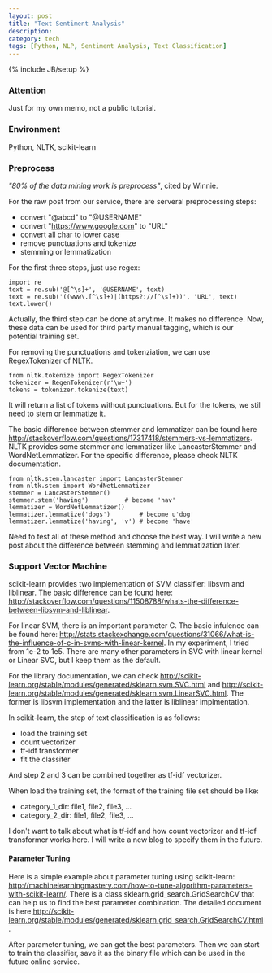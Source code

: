 ```yaml
---
layout: post
title: "Text Sentiment Analysis"
description:
category: tech
tags: [Python, NLP, Sentiment Analysis, Text Classification]
---
```

{% include JB/setup %}

### Attention
Just for my own memo, not a public tutorial.

### Environment
Python, NLTK, scikit-learn

### Preprocess
*"80% of the data mining work is preprocess"*, cited by Winnie.

For the raw post from our service, there are serveral preprocessing steps:

*	convert "@abcd" to "@USERNAME"
*	convert "https://www.google.com" to "URL"
*	convert all char to lower case
*	remove punctuations and tokenize
*	stemming or lemmatization

For the first three steps, just use regex:

	import re
	text = re.sub('@[^\s]+', '@USERNAME', text)
	text = re.sub('((www\.[^\s]+)|(https?://[^\s]+))', 'URL', text)
	text.lower()
	
Actually, the third step can be done at anytime. It makes no difference. Now, these data can be used for third party manual tagging, which is our potential training set.

For removing the punctuations and tokenziation, we can use RegexTokenizer of NLTK.

	from nltk.tokenize import RegexTokenizer
	tokenizer = RegenTokenizer(r'\w+')
	tokens = tokenizer.tokenize(text)
	
It will return a list of tokens without punctuations. But for the tokens, we still need to stem or lemmatize it.

The basic difference between stemmer and lemmatizer can be found here <http://stackoverflow.com/questions/17317418/stemmers-vs-lemmatizers>. NLTK provides some stemmer and lemmatizer like LancasterStemmer and WordNetLemmatizer. For the specific difference, please check NLTK documentation.

	from nltk.stem.lancaster import LancasterStemmer
	from nltk.stem import WordNetLemmatizer
	stemmer = LancasterStemmer()
	stemmer.stem('having')			# become 'hav'
	lemmatizer = WordNetLemmatizer()
	lemmatizer.lemmatize('dogs')		# become u'dog'
	lemmatizer.lemmatize('having', 'v')	# become 'have'
	
Need to test all of these method and choose the best way. I will write a new post about the difference between stemming and lemmatization later.

### Support Vector Machine
scikit-learn provides two implementation of SVM classifier: libsvm and liblinear. The basic difference can be found here: <http://stackoverflow.com/questions/11508788/whats-the-difference-between-libsvm-and-liblinear>.

For linear SVM, there is an important parameter C. The basic infulence can be found here: <http://stats.stackexchange.com/questions/31066/what-is-the-influence-of-c-in-svms-with-linear-kernel>. In my experiment, I tried from 1e-2 to 1e5. There are many other parameters in SVC with linear kernel or Linear SVC, but I keep them as the default. 

For the library documentation, we can check <http://scikit-learn.org/stable/modules/generated/sklearn.svm.SVC.html> and <http://scikit-learn.org/stable/modules/generated/sklearn.svm.LinearSVC.html>. The former is libsvm implementation and the latter is liblinear implmentation.

In scikit-learn, the step of text classification is as follows:

*	load the training set
*	count vectorizer
*	tf-idf transformer
*	fit the classifer

And step 2 and 3 can be combined together as tf-idf vectorizer.

When load the training set, the format of the training file set should be like:

*	category_1_dir: file1, file2, file3, ...
*	category_2_dir: file1, file2, file3, ...

I don't want to talk about what is tf-idf and how count vectorizer and tf-idf transformer works here. I will write a new blog to specify them in the future.

#### Parameter Tuning
Here is a simple example about parameter tuning using scikit-learn: <http://machinelearningmastery.com/how-to-tune-algorithm-parameters-with-scikit-learn/>. There is a class sklearn.grid_search.GridSearchCV that can help us to find the best parameter combination. The detailed document is here <http://scikit-learn.org/stable/modules/generated/sklearn.grid_search.GridSearchCV.html>.

After parameter tuning, we can get the best parameters. Then we can start to train the classifier, save it as the binary file which can be used in the future online service.